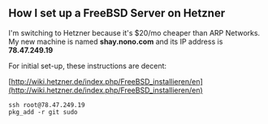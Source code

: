 ## How I set up a FreeBSD Server on Hetzner

I'm switching to Hetzner because it's $20/mo cheaper than ARP
Networks.  My new machine is named **shay.nono.com** and its
IP address is **78.47.249.19**

For initial set-up, these instructions are decent:

[http://wiki.hetzner.de/index.php/FreeBSD_installieren/en](http://wiki.hetzner.de/index.php/FreeBSD_installieren/en)

```
ssh root@78.47.249.19
pkg_add -r git sudo
```
